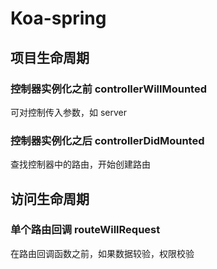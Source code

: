 # Koa-spring

## 项目生命周期
### 控制器实例化之前 controllerWillMounted
可对控制传入参数，如 server

### 控制器实例化之后 controllerDidMounted
查找控制器中的路由，开始创建路由

## 访问生命周期
### 单个路由回调 routeWillRequest
在路由回调函数之前，如果数据较验，权限校验

